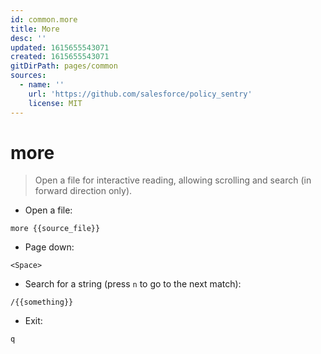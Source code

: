 ```yaml
---
id: common.more
title: More
desc: ''
updated: 1615655543071
created: 1615655543071
gitDirPath: pages/common
sources:
  - name: ''
    url: 'https://github.com/salesforce/policy_sentry'
    license: MIT
---
```

# more

> Open a file for interactive reading, allowing scrolling and search (in forward direction only).

- Open a file:

`more {{source_file}}`

- Page down:

`<Space>`

- Search for a string (press `n` to go to the next match):

`/{{something}}`

- Exit:

`q`

